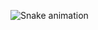 
![Snake animation](https://github.com/Usik177/Usik177/blob/output/github-contribution-grid-snake.svg)


